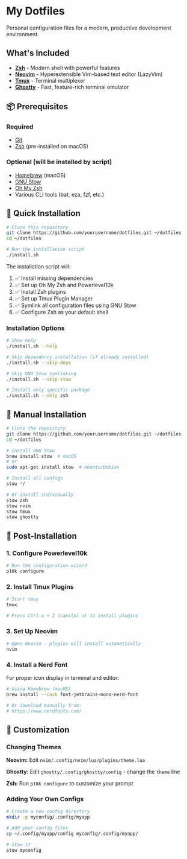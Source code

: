 # My Dotfiles

Personal configuration files for a modern, productive development environment.

## What's Included

- **[Zsh](https://www.zsh.org/)** - Modern shell with powerful features
- **[Neovim](https://neovim.io/)** - Hyperextensible Vim-based text editor (LazyVim)
- **[Tmux](https://github.com/tmux/tmux)** - Terminal multiplexer
- **[Ghostty](https://ghostty.org/)** - Fast, feature-rich terminal emulator

## 📦 Prerequisites

### Required
- [Git](https://git-scm.com/)
- [Zsh](https://www.zsh.org/) (pre-installed on macOS)

### Optional (will be installed by script)
- [Homebrew](https://brew.sh/) (macOS)
- [GNU Stow](https://www.gnu.org/software/stow/)
- [Oh My Zsh](https://ohmyz.sh/)
- Various CLI tools (bat, eza, fzf, etc.)

## 🚀 Quick Installation

```bash
# Clone this repository
git clone https://github.com/yourusername/dotfiles.git ~/dotfiles
cd ~/dotfiles

# Run the installation script
./install.sh
```

The installation script will:
1. ✅ Install missing dependencies
2. ✅ Set up Oh My Zsh and Powerlevel10k
3. ✅ Install Zsh plugins
4. ✅ Set up Tmux Plugin Manager
5. ✅ Symlink all configuration files using GNU Stow
6. ✅ Configure Zsh as your default shell

### Installation Options

```bash
# Show help
./install.sh --help

# Skip dependency installation (if already installed)
./install.sh --skip-deps

# Skip GNU Stow symlinking
./install.sh --skip-stow

# Install only specific package
./install.sh --only zsh
```

## 📝 Manual Installation

```bash
# Clone the repository
git clone https://github.com/yourusername/dotfiles.git ~/dotfiles
cd ~/dotfiles

# Install GNU Stow
brew install stow  # macOS
# or
sudo apt-get install stow  # Ubuntu/Debian

# Install all configs
stow */

# Or install individually
stow zsh
stow nvim
stow tmux
stow ghostty
```

## 🔧 Post-Installation

### 1. Configure Powerlevel10k
```bash
# Run the configuration wizard
p10k configure
```

### 2. Install Tmux Plugins
```bash
# Start tmux
tmux

# Press Ctrl-a + I (capital i) to install plugins
```

### 3. Set Up Neovim
```bash
# Open Neovim - plugins will install automatically
nvim
```

### 4. Install a Nerd Font
For proper icon display in terminal and editor:
```bash
# Using Homebrew (macOS)
brew install --cask font-jetbrains-mono-nerd-font

# Or download manually from:
# https://www.nerdfonts.com/
```

## 🎨 Customization

### Changing Themes

**Neovim:**
Edit `nvim/.config/nvim/lua/plugins/theme.lua`

**Ghostty:**
Edit `ghostty/.config/ghostty/config` - change the `theme` line

**Zsh:**
Run `p10k configure` to customize your prompt

### Adding Your Own Configs

```bash
# Create a new config directory
mkdir -p myconfig/.config/myapp

# Add your config files
cp ~/.config/myapp/config myconfig/.config/myapp/

# Stow it
stow myconfig
```
